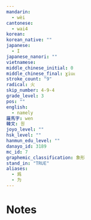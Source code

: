 ```yaml
---
mandarin:
  - wèi
cantonese:
  - wai4
korean:
korean_native: ""
japanese:
  - I
japanese_nanori: ""
vietnamese:
middle_chinese_initial: 0
middle_chinese_final: ɣiuᴇ
stroke_count: "9"
radical: 火
skip_number: 4-9-4
grade_level: 3
pos: ""
english:
  - namely
羅馬字: wen
韓文: 원
joyo_level: ""
hsk_level: ""
hanmun_edu_level: ""
danayo_id: 3189
mc_id: 7
graphemic_classification: 象形
stand_in: "TRUE"
aliases:
  - 爲
  - 为
---
```


# Notes
